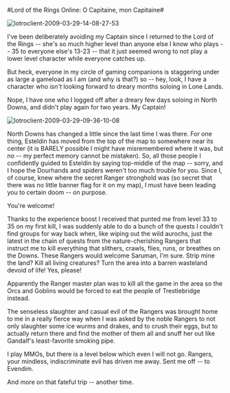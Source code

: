 #Lord of the Rings Online: O Capitaine, mon Capitaine#

![lotroclient-2009-03-29-14-08-27-53](http://westkarana.com/wp-content/uploads/2009/03/lotroclient-2009-03-29-14-08-27-53.jpg "lotroclient-2009-03-29-14-08-27-53")

I've been deliberately avoiding my Captain since I returned to the Lord of the Rings -- she's so much higher level than anyone else I know who plays -- 35 to everyone else's 13-23 -- that it just seemed wrong to not play a lower level character while everyone catches up.

But heck, everyone in my circle of gaming companions is staggering under as large a gameload as I am (and why is that?) so -- hey, look, I have a character who *isn't* looking forward to dreary months soloing in Lone Lands.

Nope, I have one who I logged off after a dreary few days soloing in North Downs, and didn't play again for two years. My Captain!

![lotroclient-2009-03-29-09-36-10-08](http://westkarana.com/wp-content/uploads/2009/03/lotroclient-2009-03-29-09-36-10-08.jpg "lotroclient-2009-03-29-09-36-10-08")

North Downs has changed a little since the last time I was there. For one thing, Esteldin has moved from the top of the map to somewhere near its center (it is BARELY possible I might have misremembered where it was, but no -- my perfect memory cannot be mistaken). So, all those people I confidently guided to Esteldin by saying top-middle of the map -- sorry, and I hope the Dourhands and spiders weren't too much trouble for you. Since I, of course, knew where the secret Ranger stronghold was (so secret that there was no little banner flag for it on my map), I must have been leading you to certain doom -- on purpose.

You're welcome!

Thanks to the experience boost I received that punted me from level 33 to 35 on my first kill, I was suddenly able to do a bunch of the quests I couldn't find groups for way back when, like wiping out the wild aurochs, just the latest in the chain of quests from the nature-cherishing Rangers that instruct me to kill everything that slithers, crawls, flies, runs, or breathes on the Downs. These Rangers would welcome Saruman, I'm sure. Strip mine the land? Kill all living creatures? Turn the area into a barren wasteland devoid of life! Yes, please!

Apparently the Ranger master plan was to kill all the game in the area so the Orcs and Goblins would be forced to eat the people of Trestlebridge instead.

The senseless slaughter and casual evil of the Rangers was brought home to me in a really fierce way when I was asked by the noble Rangers to not only slaughter some ice wurms and drakes, and to crush their eggs, but to actually return there and find the mother of them all and snuff her out like Gandalf's least-favorite smoking pipe.

I play MMOs, but there is a level below which even I will not go. Rangers, your mindless, indiscriminate evil has driven me away. Sent me off -- to Evendim.

And more on that fateful trip -- another time.

